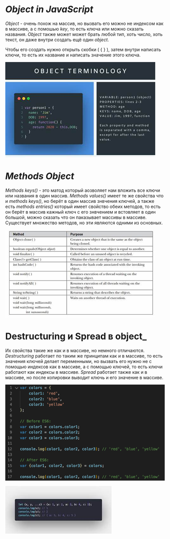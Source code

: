 # ___Object in JavaScript___
*Object* - очень похож на массив, но вызвать его можно не индексом как в массиве, а с помошью *key*, то есть ключа или можно сказать названия. *Object* также может может брать любой тип, хоть число, хоть текст, он даже внутри создать ещё один *object*.

Чтобы его создать нужно открыть скобки ( { } ), затем внутри написать ключи, то есть их название и написать значение этого ключа. 

![_Alt text_](<OIP (1).jpg>)


# ___Methods Object___
*Methods keys()* - это матод который аозволяет нам вложить все ключи или названия в один массив. *Methods values()* имеет те же свойства что и *methods keys()*, но берёт в один массив знвчения ключей, а также есть *methods entries()* который имеет свойство обеих методов, то есть он берёт в массив кажный ключ с его знвчением и встовляет в один большой, можно сказать что он паказывает массивы в массиве. Существует множество методов, но эти являются одними из основных.

![Alt text](OIP.jpg)

# __Destructuring и Spread в object___
Их свойства такие же как и в массиве, но немного отличаются. *Destructuring* работает по таким же принципам как и в массиве, то есть значения ключей делает переменными, но вызвать его нужно не с помощью индексов как в массиве, а с помощью ключей, то есть ключи работают как индексы в массиве. *Spread* работает также как и в массиве, но после копировки выводит ключь и его значение в массиве.

![alt text](1_eWrfjl9xHgUFcce9bgTiyA.png)

![alt text](<Без названия.jpg>)